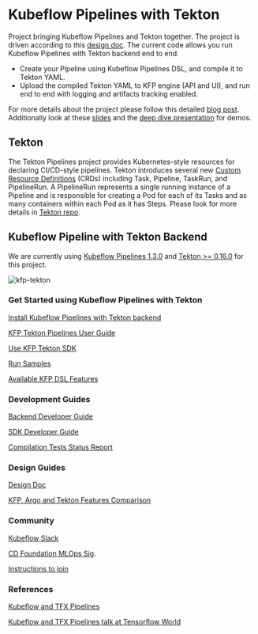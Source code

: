 # Kubeflow Pipelines with Tekton

Project bringing Kubeflow Pipelines and Tekton together. The project is driven according to this [design doc](http://bit.ly/kfp-tekton). The current code allows you run Kubeflow Pipelines with Tekton backend end to end.

* Create your Pipeline using Kubeflow Pipelines DSL, and compile it to Tekton YAML.
* Upload the compiled Tekton YAML to KFP engine (API and UI), and run end to end with logging and artifacts tracking enabled.

For more details about the project please follow this detailed [blog post](https://developer.ibm.com/blogs/kubeflow-pipelines-with-tekton-and-watson/). Additionally look at these [slides](https://www.slideshare.net/AnimeshSingh/kubeflow-pipelines-with-tekton-236769976) and the [deep dive presentation](https://www.youtube.com/watch?v=AYIeNtXLT_k) for demos.

## Tekton

The Tekton Pipelines project provides Kubernetes-style resources for declaring CI/CD-style pipelines. Tekton introduces
several new [Custom Resource Definitions](https://kubernetes.io/docs/concepts/extend-kubernetes/api-extension/custom-resources/) (CRDs) including Task, Pipeline, TaskRun, and PipelineRun. A PipelineRun represents a single running instance
of a Pipeline and is responsible for creating a Pod for each of its Tasks and as many containers within each Pod as it
has Steps. Please look for more details in [Tekton repo](https://github.com/tektoncd/pipeline).

## Kubeflow Pipeline with Tekton Backend

We are currently using [Kubeflow Pipelines 1.3.0](https://github.com/kubeflow/pipelines/releases/tag/1.3.0) and
[Tekton >= 0.16.0](https://github.com/tektoncd/pipeline/releases/tag/v0.16.0) for this project.

![kfp-tekton](images/kfp-tekton.png)

### Get Started using Kubeflow Pipelines with Tekton

[Install Kubeflow Pipelines with Tekton backend](/guides/kfp_tekton_install.md)

[KFP Tekton Pipelines User Guide](/guides/kfp-user-guide/README.md)

[Use KFP Tekton SDK](/sdk/README.md)

[Run Samples](/samples/README.md)

[Available KFP DSL Features](/sdk/FEATURES.md)

### Development Guides

[Backend Developer Guide](/guides/developer_guide.md)

[SDK Developer Guide](/sdk/python/README.md)

[Compilation Tests Status Report](/sdk/python/tests/README.md)

### Design Guides

[Design Doc](http://bit.ly/kfp-tekton)

[KFP, Argo and Tekton Features Comparison](https://docs.google.com/spreadsheets/d/1LFUy86MhVrU2cRhXNsDU-OBzB4BlkT9C0ASD3hoXqpo/edit#gid=979402121)

### Community

[Kubeflow Slack](https://join.slack.com/t/kubeflow/shared_invite/zt-cpr020z4-PfcAue_2nw67~iIDy7maAQ)

[CD Foundation MLOps Sig](https://cd.foundation/blog/2020/02/11/announcing-the-cd-foundation-mlops-sig/).

[Instructions to join](https://github.com/cdfoundation/sig-mlops)

### References

[Kubeflow and TFX Pipelines](/samples/kfp-tfx)

[Kubeflow and TFX Pipelines talk at Tensorflow World](https://www.slideshare.net/AnimeshSingh/hybrid-cloud-kubeflow-and-tensorflow-extended-tfx)
